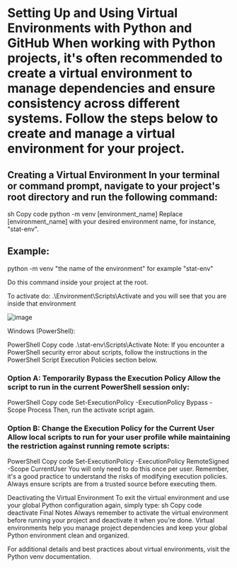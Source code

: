 # Setting Up and Using Virtual Environments with Python and GitHub When working with Python projects, it's often recommended to create a virtual environment to manage dependencies and ensure consistency across different systems. Follow the steps below to create and manage a virtual environment for your project.

## Creating a Virtual Environment In your terminal or command prompt, navigate to your project's root directory and run the following command:
sh Copy code python -m venv [environment_name] Replace [environment_name] with your desired environment name, for instance, "stat-env".

## Example:

python -m venv "the name of the environment" for example "stat-env"

Do this command inside your project at the root.

To activate do: .\Environment\Scripts\Activate and you will see that you are inside that environment

![image](https://github.com/OlofssonFredrik/Virtual-Env/assets/107762409/d4700160-f16c-4508-91d2-8e4b4aa6fc56)

Windows (PowerShell):

PowerShell Copy code .\stat-env\Scripts\Activate Note: If you encounter a PowerShell security error about scripts, follow the instructions in the PowerShell Script Execution Policies section below.

### Option A: Temporarily Bypass the Execution Policy Allow the script to run in the current PowerShell session only:

PowerShell Copy code Set-ExecutionPolicy -ExecutionPolicy Bypass -Scope Process Then, run the activate script again.

### Option B: Change the Execution Policy for the Current User Allow local scripts to run for your user profile while maintaining the restriction against running remote scripts:

PowerShell Copy code Set-ExecutionPolicy -ExecutionPolicy RemoteSigned -Scope CurrentUser You will only need to do this once per user. Remember, it's a good practice to understand the risks of modifying execution policies. Always ensure scripts are from a trusted source before executing them.

Deactivating the Virtual Environment To exit the virtual environment and use your global Python configuration again, simply type:
sh Copy code deactivate Final Notes Always remember to activate the virtual environment before running your project and deactivate it when you're done. Virtual environments help you manage project dependencies and keep your global Python environment clean and organized.

For additional details and best practices about virtual environments, visit the Python venv documentation.
